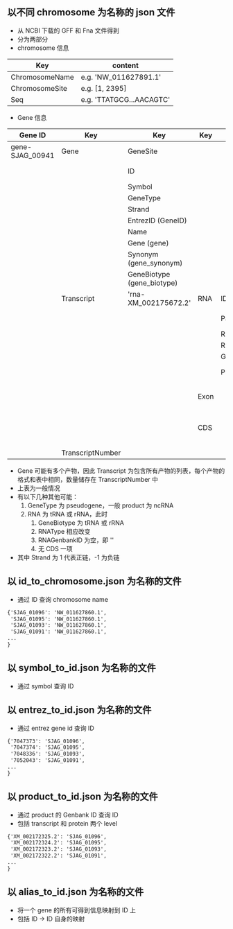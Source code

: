 ## 以不同 chromosome 为名称的 json 文件

* 从 NCBI 下载的 GFF 和 Fna 文件得到
* 分为两部分
* chromosome 信息

| Key | content |
| ------ | ------ |
| ChromosomeName | e.g. 'NW_011627891.1' |
| ChromosomeSite | e.g. [1, 2395] |
| Seq | e.g. 'TTATGCG...AACAGTC' |

+ Gene 信息

| Gene ID | Key | Key | Key | Key | e.g. |
| ------ | ------ | ------ | ------ | ------ | ------ |
| gene-SJAG_00941 | Gene | GeneSite |  |  | [1, 5662] |
|  |  | ID                         |              |              | 'gene-SPAC212.11'                    |
|  |  | Symbol | | | 'SPAC212.11' |
|  |  | GeneType |  |  | 'gene' |
|  |  | Strand |  |  | -1 |
|  |  | EntrezID (GeneID)          |  |  | '2541932' |
| | | Name                       |  |  | 'tlh1' |
| | | Gene (gene)                |  |  | 'tlh1' |
| | | Synonym (gene_synonym)     |  |  | ['meu1', 'meu1-2', 'meu2'] |
|  |  | GeneBiotype (gene_biotype) |  |  | 'protein_coding' |
|  | Transcript | 'rna-XM_002175672.2' | RNA | ID | 'rna-XM_002175672.2'                 |
| |  |  |  | ParentID | 'gene-SPAC212.11' |
| |  |  |  | RNASite | [491037, 496801] |
|  |  |  |  | RNAType | 'mRNA' |
|  |  |  |       | Genbank      | 'XM_002175672.2' |
| | | |       | Product      | RecQ type DNA helicase |
|  |  |  | Exon       |          | [[491037, 492168], [492308, 496801]] |
| | |  |  |  |  |
|  |  |  | CDS        |            | [[491043, 492168], [492308, 493845]] |
| | |  |     |          |                                      |
|             | |  |  |          |  |
|  | TranscriptNumber |  |  |  | 1 |

* Gene 可能有多个产物，因此 Transcript 为包含所有产物的列表，每个产物的格式和表中相同，数量储存在 TranscriptNumber 中
* 上表为一般情况
* 有以下几种其他可能：
  1. GeneType 为 pseudogene，一般 product 为 ncRNA
  2. RNA 为 tRNA 或 rRNA，此时
     1. GeneBiotype 为 tRNA 或 rRNA
     2. RNAType 相应改变
     3. RNAGenbankID 为空，即 ''
     4. 无 CDS 一项
* 其中 Strand 为 1 代表正链，-1 为负链

## 以 id_to_chromosome.json 为名称的文件

* 通过 ID 查询 chromosome name

```html
{'SJAG_01096': 'NW_011627860.1',
 'SJAG_01095': 'NW_011627860.1',
 'SJAG_01093': 'NW_011627860.1',
 'SJAG_01091': 'NW_011627860.1',
...
}
```

## 以 symbol_to_id.json 为名称的文件

* 通过 symbol 查询 ID

## 以 entrez_to_id.json 为名称的文件

* 通过 entrez gene id 查询 ID

```html
{'7047373': 'SJAG_01096',
 '7047374': 'SJAG_01095',
 '7048336': 'SJAG_01093',
 '7052043': 'SJAG_01091',
...
}
```

## 以 product_to_id.json 为名称的文件

* 通过 product 的 Genbank ID 查询 ID
* 包括 transcript 和 protein 两个 level

```html
{'XM_002172325.2': 'SJAG_01096',
 'XM_002172324.2': 'SJAG_01095',
 'XM_002172323.2': 'SJAG_01093',
 'XM_002172322.2': 'SJAG_01091',
...
}
```

## 以 alias_to_id.json 为名称的文件

* 将一个 gene 的所有可得到信息映射到 ID 上
* 包括 ID -> ID 自身的映射

